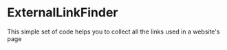 # ExternalLinkFinder
This simple set of code helps you to collect all the links used in a website's page

